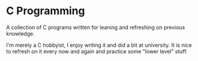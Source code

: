 # C Programming

A collection of C programs written for leaning and refreshing on previous knowledge.

I'm merely a C hobbyist, I enjoy writing it and did a bit at university.
It is nice to refresh on it every now and again and practice some "lower level" stuff.
